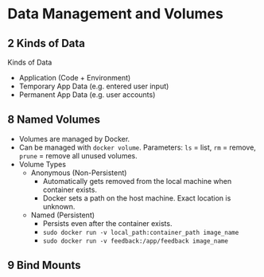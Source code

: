 # Data Management and Volumes

## 2 Kinds of Data

Kinds of Data
- Application (Code + Environment)
- Temporary App Data (e.g. entered user input)
- Permanent App Data (e.g. user accounts)

## 8 Named Volumes

- Volumes are managed by Docker.
- Can be managed with `docker volume`. Parameters: `ls` = list, `rm` = remove, `prune` = remove all unused volumes.
- Volume Types
  - Anonymous (Non-Persistent)
    - Automatically gets removed from the local machine when container exists.
    - Docker sets a path on the host machine. Exact location is unknown.
  - Named (Persistent)
    - Persists even after the container exists.
    - `sudo docker run -v local_path:container_path image_name`
    - `sudo docker run -v feedback:/app/feedback image_name`

## 9 Bind Mounts


